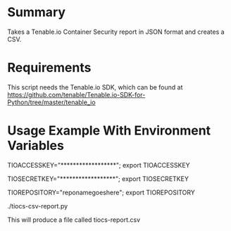 # Summary
Takes a Tenable.io Container Security report in JSON format and creates a CSV.

# Requirements
This script needs the Tenable.io SDK, which can be found at https://github.com/tenable/Tenable.io-SDK-for-Python/tree/master/tenable_io

# Usage Example With Environment Variables
TIOACCESSKEY="******************"; export TIOACCESSKEY

TIOSECRETKEY="******************"; export TIOSECRETKEY

TIOREPOSITORY="reponamegoeshere"; export TIOREPOSITORY

./tiocs-csv-report.py 

This will produce a file called tiocs-report.csv
